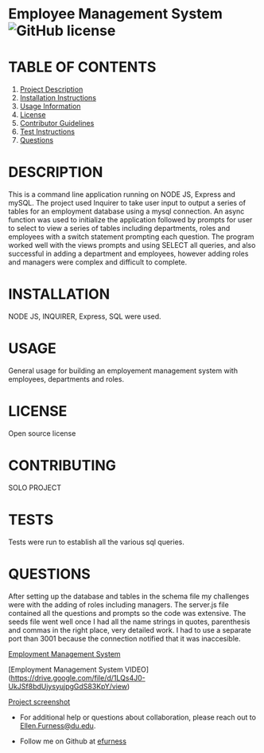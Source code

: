 # Employee Management System![GitHub license](https://img.shields.io/badge/license-undefined-blue.svg)

# TABLE OF CONTENTS 

1. [Project Description](#project-description)
2. [Installation Instructions](#installation)
3. [Usage Information](#usage)
4. [License](#license)
5. [Contributor Guidelines](#contributors)
6. [Test Instructions](#tests)
7. [Questions](#questions)

# DESCRIPTION 

This is a command line application running on NODE JS, Express and mySQL.  The project used Inquirer to take user input to output a series of tables for an employment database using a mysql connection. An async function was used to initialize the application followed by prompts for user to select to view a series of tables including departments, roles and employees with a switch statement prompting each question.  The program worked well with the views prompts and using SELECT all queries, and also successful in adding a department and employees, however adding roles and managers were complex and difficult to complete.  

# INSTALLATION 

NODE JS, INQUIRER, Express, SQL were used.

# USAGE 

General usage for building an employement management system with employees, departments and roles.
 
# LICENSE 

Open source license

# CONTRIBUTING 

SOLO PROJECT

# TESTS 

Tests were run to establish all the various sql queries.
 
# QUESTIONS 

After setting up the database and tables in the schema file my challenges were with the adding of roles including managers. The server.js file contained all the questions and prompts so the code was extensive.  The seeds file went well once I had all the name strings in quotes, parenthesis and commas in the right place, very detailed work.  I had to use a separate port than 3001 because the connection notified that it was inaccesible.

[Employment Management System](https://github.com/efurness/Employee-Management-System.git)


[Employment Management System VIDEO] (https://drive.google.com/file/d/1LQs4J0-UkJSf8bdUjysyujpgGdS83KpY/view)
 

[Project screenshot](employment.gif) 


* For additional help or questions about collaboration, please reach out to Ellen.Furness@du.edu.

* Follow me on Github at [efurness](http://github.com/efurness)

